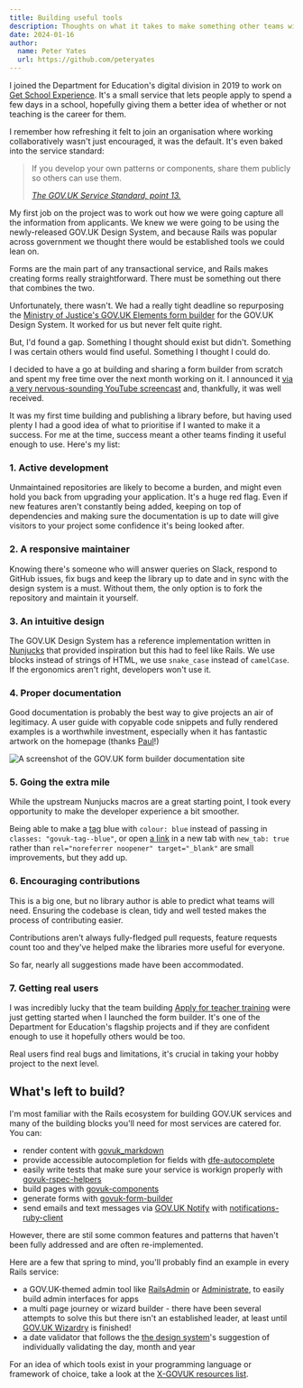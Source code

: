 ```yaml
---
title: Building useful tools
description: Thoughts on what it takes to make something other teams will use
date: 2024-01-16
author:
  name: Peter Yates
  url: https://github.com/peteryates
---
```


I joined the Department for Education's digital division in 2019 to work on [Get School Experience](https://schoolexperience.education.gov.uk/). It's a small service that lets people apply to spend a few days in a school, hopefully giving them a better idea of whether or not teaching is the career for them.

I remember how refreshing it felt to join an organisation where working collaboratively wasn't just encouraged, it was the default. It's even baked into the service standard:

> If you develop your own patterns or components, share them publicly so others can use them.
>
> <cite>[The GOV.UK Service Standard, point 13.](https://www.gov.uk/service-manual/service-standard/point-13-use-common-standards-components-patterns)</cite>

My first job on the project was to work out how we were going capture all the information from applicants. We knew we were going to be using the newly-released GOV.UK Design System, and because Rails was popular across government we thought there would be established tools we could lean on.

Forms are the main part of any transactional service, and Rails makes creating forms really straightforward. There must be something out there that combines the two.

Unfortunately, there wasn't. We had a really tight deadline so repurposing the [Ministry of Justice's GOV.UK Elements form builder](https://github.com/ministryofjustice/govuk_elements_form_builder) for the GOV.UK Design System. It worked for us but never felt quite right.

But, I'd found a gap. Something I thought should exist but didn't. Something I was certain others would find useful. Something I thought I could do.

I decided to have a go at building and sharing a form builder from scratch and spent my free time over the next month working on it. I announced it [via a very nervous-sounding YouTube screencast](https://www.youtube.com/watch?v=PhoFZ0qXAlA) and, thankfully, it was well received.

It was my first time building and publishing a library before, but having used plenty I had a good idea of what to prioritise if I wanted to make it a success. For me at the time, success meant a other teams finding it useful enough to use. Here's my list:

### 1. Active development 

Unmaintained repositories are likely to become a burden, and might even hold you back from upgrading your application. It's a huge red flag. Even if new features aren't constantly being added, keeping on top of dependencies and making sure the documentation is up to date will give visitors to your project some confidence it's being looked after.

### 2. A responsive maintainer

Knowing there's someone who will answer queries on Slack, respond to GitHub issues, fix bugs and keep the library up to date and in sync with the design system is a must. Without them, the only option is to fork the repository and maintain it yourself.

### 3. An intuitive design

The GOV.UK Design System has a reference implementation written in [Nunjucks](https://mozilla.github.io/nunjucks/) that provided inspiration but this had to feel like Rails. We use blocks instead of strings of HTML, we use `snake_case` instead of `camelCase`. If the ergonomics aren't right, developers won't use it.

### 4. Proper documentation

Good documentation is probably the best way to give projects an air of legitimacy. A user guide with copyable code snippets and fully rendered examples is a worthwhile investment, especially when it has fantastic artwork on the homepage (thanks [Paul](https://github.com/paulrobertlloyd)!)

![A screenshot of the GOV.UK form builder documentation site](/assets/posts/creating-successful-govuk-tools/form-builder-docs.png)

### 5. Going the extra mile

While the upstream Nunjucks macros are a great starting point, I took every opportunity to make the developer experience a bit smoother.

Being able to make a [tag](https://design-system.service.gov.uk/components/tag/) blue with `colour: blue` instead of passing in `classes: "govuk-tag--blue"`, or open [a link](https://govuk-components.netlify.app/helpers/link/) in a new tab with `new_tab: true` rather than `rel="noreferrer noopener" target="_blank"` are small improvements, but they add up.

### 6. Encouraging contributions

This is a big one, but no library author is able to predict what teams will need. Ensuring the codebase is clean, tidy and well tested makes the process of contributing easier.

Contributions aren't always fully-fledged pull requests, feature requests count too and they've helped make the libraries more useful for everyone.

So far, nearly all suggestions made have been accommodated.

### 7. Getting real users

I was incredibly lucky that the team building [Apply for teacher training](https://www.gov.uk/apply-for-teacher-training) were just getting started when I launched the form builder. It's one of the Department for Education's flagship projects and if they are confident enough to use it hopefully others would be too.

Real users find real bugs and limitations, it's crucial in taking your hobby project to the next level.

## What's left to build?

I'm most familiar with the Rails ecosystem for building GOV.UK services and many of the building blocks you'll need for most services are catered for. You can:

* render content with [govuk_markdown](https://github.com/DFE-Digital/govuk-markdown)
* provide accessible autocompletion for fields with [dfe-autocomplete](https://github.com/DFE-Digital/dfe-autocomplete/)
* easily write tests that make sure your service is workign properly with [govuk-rspec-helpers](https://x-govuk.github.io/govuk-rspec-helpers/)
* build pages with [govuk-components](https://github.com/x-govuk/govuk-components)
* generate forms with [govuk-form-builder](https://github.com/x-govuk/govuk-form-builder)
* send emails and text messages via [GOV.UK Notify](https://notifications.service.gov.uk) with [notifications-ruby-client](https://github.com/alphagov/notifications-ruby-client)

However, there are stil some common features and patterns that haven't been fully addressed and are often re-implemented.

Here are a few that spring to mind, you'll probably find an example in every Rails service:

* a GOV.UK-themed admin tool like [RailsAdmin](https://github.com/railsadminteam/rails_admin) or [Administrate](https://github.com/thoughtbot/administrate), to easily build admin interfaces for apps
* a multi page journey or wizard builder - there have been several attempts to solve this but there isn't an established leader, at least until [GOV.UK Wizardry](https://github.com/DFE-Digital/govuk-wizardry) is finished!
* a date validator that follows the [the design system](https://design-system.service.gov.uk/components/date-input/#error-messages)'s suggestion of individually validating the day, month and year

For an idea of which tools exist in your programming language or framework of choice, take a look at the [X-GOVUK resources list](https://x-govuk.github.io/#resources).
